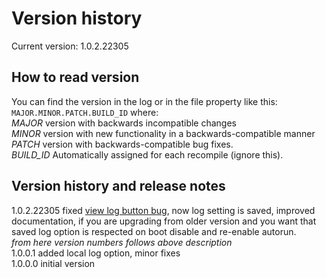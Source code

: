 # Version history
Current version: 1.0.2.22305  
## How to read version
You can find the version in the log or in the file property like this: `MAJOR.MINOR.PATCH.BUILD_ID`
where:  
*MAJOR* version with backwards incompatible changes  
*MINOR* version with new functionality in a backwards-compatible manner  
*PATCH* version with backwards-compatible bug fixes.  
*BUILD\_ID*  Automatically assigned for each recompile (ignore this).  

## Version history and release notes  
1.0.2.22305 fixed [view log button bug](https://github.com/Nesos-ita/DynamicDnsUpdater/issues/1), now log setting is saved, improved documentation, if you are upgrading from older version and you want that saved log option is respected on boot disable and re-enable autorun.  
*from here version numbers follows above description*  
1.0.0.1 added local log option, minor fixes  
1.0.0.0 initial version  